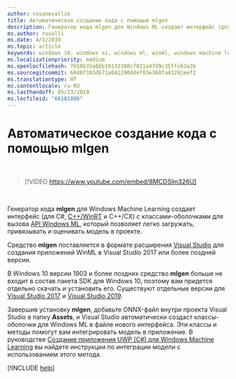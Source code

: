 ```yaml
---
author: rosanevallim
title: Автоматическое создание кода с помощью mlgen
description: Генератор кода mlgen для Windows ML создает интерфейс (для C#, C++/WinRT и C++/CX), который позволяет легко загружать модель в приложение, привязывать и оценивать ее.
ms.author: rovalli
ms.date: 4/1/2019
ms.topic: article
keywords: windows 10, windows ai, windows ml, winml, windows machine learning
ms.localizationpriority: medium
ms.openlocfilehash: 7658b35a6bb19133380cf021a47d9c35ffc62a3b
ms.sourcegitcommit: 6948f383d671a042290d4ef83e360fa43292eef2
ms.translationtype: HT
ms.contentlocale: ru-RU
ms.lasthandoff: 05/23/2019
ms.locfileid: "66181896"
---
```

# <a name="automatic-code-generation-with-mlgen"></a>Автоматическое создание кода с помощью mlgen

<br/>

> [!VIDEO https://www.youtube.com/embed/8MCDSlm326U]

<br/>

Генератор кода **mlgen** для Windows Machine Learning создает интерфейс (для C#, [C++/WinRT](https://docs.microsoft.com/windows/uwp/cpp-and-winrt-apis/) и C++/CX) с классами-оболочками для вызова [API Windows ML](https://docs.microsoft.com/uwp/api/windows.ai.machinelearning), который позволяет легко загружать, привязывать и оценивать модель в проекте.

Средство **mlgen** поставляется в формате расширения [Visual Studio](https://visualstudio.microsoft.com/downloads/) для создания приложений WinML в Visual Studio 2017 или более поздней версии.

В Windows 10 версии 1903 и более поздних средство **mlgen** больше не входит в состав пакета SDK для Windows 10, поэтому вам придется отдельно скачать и установить его. Существуют отдельные версии для [Visual Studio 2017](https://marketplace.visualstudio.com/items?itemName=WinML.mlgen) и [Visual Studio 2019](https://marketplace.visualstudio.com/items?itemName=WinML.mlgenv2).

Завершив установку **mlgen**, добавьте ONNX-файл внутри проекта Visual Studio в папку **Assets**, и Visual Studio автоматически создаст классы-оболочки для Windows ML в файле нового интерфейса. Эти классы и методы помогут вам интегрировать модель в приложение. В руководстве [ Создание приложения UWP (C#) для Windows Machine Learning](get-started-uwp.md) вы найдете инструкции по интеграции модели с использованием этого метода.

[!INCLUDE [help](../includes/get-help.md)]
